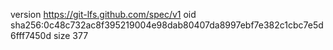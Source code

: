 version https://git-lfs.github.com/spec/v1
oid sha256:0c48c732ac8f395219004e98dab80407da8997ebf7e382c1cbc7e5d6fff7450d
size 377
